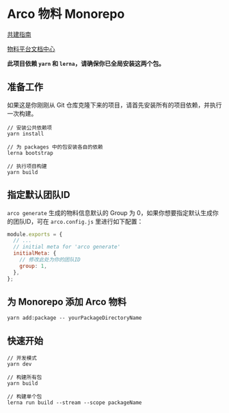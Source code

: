 # Arco 物料 Monorepo

[共建指南](/docs/contribute.md)

[物料平台文档中心](https://arco.design/docs/material/guide)

**此项目依赖 `yarn` 和 `lerna`，请确保你已全局安装这两个包。**

## 准备工作

如果这是你刚刚从 Git 仓库克隆下来的项目，请首先安装所有的项目依赖，并执行一次构建。

```
// 安装公共依赖项
yarn install

// 为 packages 中的包安装各自的依赖
lerna bootstrap

// 执行项目构建
yarn build
```

## 指定默认团队ID

`arco generate` 生成的物料信息默认的 Group 为 0，如果你想要指定默认生成你的团队ID，可在 `arco.config.js` 里进行如下配置：

```js
module.exports = {
  // ...
  // initial meta for 'arco generate'
  initialMeta: {
    // 修改此处为你的团队ID
    group: 1,
  },
};

```

## 为 Monorepo 添加 Arco 物料

```
yarn add:package -- yourPackageDirectoryName
```

## 快速开始

```
// 开发模式
yarn dev

// 构建所有包
yarn build

// 构建单个包
lerna run build --stream --scope packageName
```
